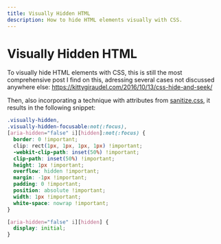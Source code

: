 ```yaml
---
title: Visually Hidden HTML
description: How to hide HTML elements visually with CSS.
---
```


# Visually Hidden HTML

To visually hide HTML elements with CSS, this is still the most comprehensive post I find on this, adressing several cases not discussed anywhere else: https://kittygiraudel.com/2016/10/13/css-hide-and-seek/

Then, also incorporating a technique with attributes from [sanitize.css](https://github.com/csstools/sanitize.css/blob/092d0d85922bfa72d28e9e8d25d80a5437c8df44/sanitize.css#L344-L356), it results in the following snippet:

```css
.visually-hidden,
.visually-hidden-focusable:not(:focus),
[aria-hidden="false" i][hidden]:not(:focus) {
  border: 0 !important;
  clip: rect(1px, 1px, 1px, 1px) !important;
  -webkit-clip-path: inset(50%) !important;
  clip-path: inset(50%) !important;
  height: 1px !important;
  overflow: hidden !important;
  margin: -1px !important;
  padding: 0 !important;
  position: absolute !important;
  width: 1px !important;
  white-space: nowrap !important;
}

[aria-hidden="false" i][hidden] {
  display: initial;
}
```

<PrismCss />

<script>
  import PrismCss from '/src/libs/PrismCss.svelte';
</script>
